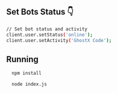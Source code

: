 ## Set Bots Status 👇
```bash
// Set bot status and activity
client.user.setStatus('online');
client.user.setActivity('GhostX Code');
```
## Running 
```bash
  npm install
```
```bash
  node index.js
```

